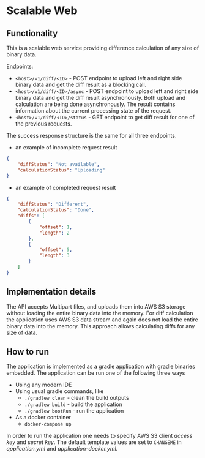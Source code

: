 # Scalable Web

## Functionality

This is a scalable web service providing difference calculation of any size of binary data.


Endpoints:
  - `<host>/v1/diff/<ID>` - POST endpoint to upload left and right side binary data
  and get the diff result as a blocking call.
  - `<host>/v1/diff/<ID>/async` - POST endpoint to upload left and right side binary data
    and get the diff result asynchronously. Both upload and calculation are being done 
    asynchronously. The result contains information about the current processing state
    of the request.
  - `<host>/v1/diff/<ID>/status` - GET endpoint to get diff result for one of the previous requests.
 
The success response structure is the same for all three endpoints.
  - an example of incomplete request result
  ```json
  {
      "diffStatus": "Not available",
      "calculationStatus": "Uploading"
  }
  ```
  - an example of completed request result
  ```json
  {
      "diffStatus": "Different",
      "calculationStatus": "Done",
      "diffs": [
          {
              "offset": 1,
              "length": 2
          },
          {
              "offset": 5,
              "length": 3
          }
      ]
  }
  ```

## Implementation details

The API accepts Multipart files, and uploads them into AWS S3 storage without loading the 
entire binary data into the memory. For diff calculation the application uses AWS S3 data stream
and again does not load the entire binary data into the memory. This approach allows calculating
diffs for any size of data.

## How to run
The application is implemented as a gradle application with gradle binaries embedded. The application 
can be run one of the following three ways

  - Using any modern IDE
  - Using usual gradle commands, like
    - `./gradlew clean` - clean the build outputs
    - `./gradlew build` - build the application
    - `./gradlew bootRun` - run the application
  - As a docker container
    - `docker-compose up`


In order to run the application one needs to specify AWS S3 client _access key_ and _secret key_. 
The default template values are set to `CHANGEME` in _application.yml_ and _application-docker.yml_.